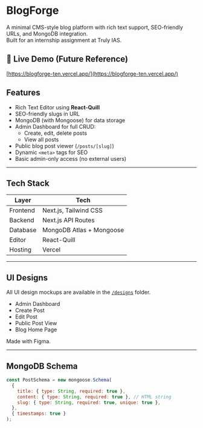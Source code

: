 # BlogForge

A minimal CMS-style blog platform with rich text support, SEO-friendly URLs, and MongoDB integration.  
Built for an internship assignment at Truly IAS.

## 🔗 Live Demo (Future Reference)

[https://blogforge-ten.vercel.app/](https://blogforge-ten.vercel.app/)

## Features

- Rich Text Editor using **React-Quill**
- SEO-friendly slugs in URL
- MongoDB (with Mongoose) for data storage
- Admin Dashboard for full CRUD:
  - Create, edit, delete posts
  - View all posts
- Public blog post viewer (`/posts/[slug]`)
- Dynamic `<meta>` tags for SEO
- Basic admin-only access (no external users)

---

## Tech Stack

| Layer    | Tech                     |
| -------- | ------------------------ |
| Frontend | Next.js, Tailwind CSS    |
| Backend  | Next.js API Routes       |
| Database | MongoDB Atlas + Mongoose |
| Editor   | React-Quill              |
| Hosting  | Vercel                   |

---

## UI Designs

All UI design mockups are available in the [`/designs`](./designs) folder.

- Admin Dashboard
- Create Post
- Edit Post
- Public Post View
- Blog Home Page

Made with Figma.

---

## MongoDB Schema

```js
const PostSchema = new mongoose.Schema(
  {
    title: { type: String, required: true },
    content: { type: String, required: true }, // HTML string
    slug: { type: String, required: true, unique: true },
  },
  { timestamps: true }
);
```
